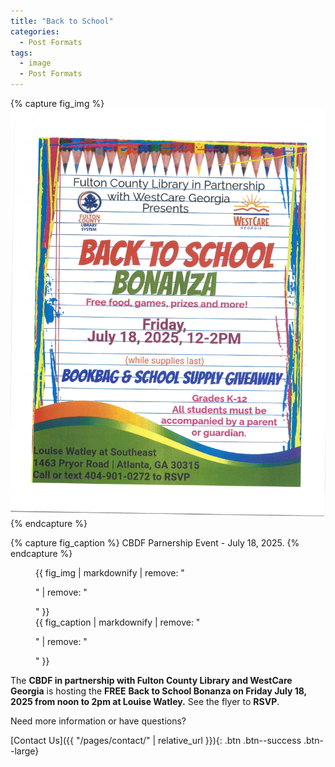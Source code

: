 ```yaml
---
title: "Back to School"
categories:
  - Post Formats
tags:
  - image
  - Post Formats
---
```


{% capture fig_img %}
[![CBDF Partnership Event](/assets/images/BTS.jpg)](https://communityblueprintdevelopment.org)
{% endcapture %}

{% capture fig_caption %}
CBDF Parnership Event - July 18, 2025.
{% endcapture %}

<figure>
  {{ fig_img | markdownify | remove: "<p>" | remove: "</p>" }}
  <figcaption>{{ fig_caption | markdownify | remove: "<p>" | remove: "</p>" }}</figcaption>
</figure>

The **CBDF in partnership with Fulton County Library and WestCare Georgia** is hosting the **FREE** **Back to School Bonanza on Friday July 18, 2025 from noon to 2pm at Louise Watley.** See the flyer to **RSVP**.

Need more information or have questions?

[Contact Us]({{ "/pages/contact/" | relative_url }}){: .btn .btn--success .btn--large}




